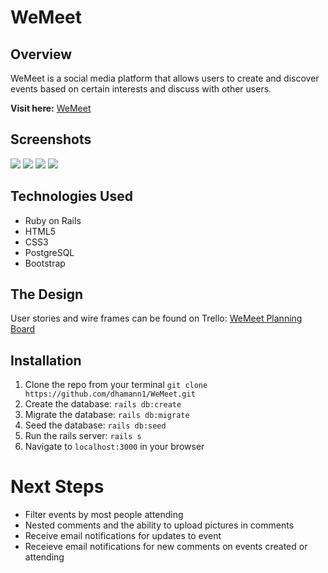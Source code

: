 # WeMeet
## Overview

WeMeet is a social media platform that allows users to create and discover events based on certain interests and discuss with other users.

**Visit here:** <a href="https://murmuring-brook-31535.herokuapp.com/events">WeMeet</a>

## Screenshots 

<img src="https://i.imgur.com/VO7Byoy.png">
<img src="https://i.imgur.com/zOqsX6a.png">
<img src="https://i.imgur.com/0EpYxBt.png">
<img src="https://i.imgur.com/6ySnGcO.png">


## Technologies Used
- Ruby on Rails
- HTML5 
- CSS3
- PostgreSQL
- Bootstrap 

## The Design 

User stories and wire frames can be found on Trello: <a href="https://trello.com/b/kobL2mIN/meetup-event-planning">WeMeet Planning Board</a>


## Installation
1. Clone the repo from your terminal ```git clone https://github.com/dhamann1/WeMeet.git```
2. Create the database: ```rails db:create```
3. Migrate the database: ```rails db:migrate```
4. Seed the database: ```rails db:seed```
5. Run the rails server: ```rails s```
6. Navigate to ```localhost:3000``` in your browser

# Next Steps
- Filter events by most people attending 
- Nested comments and the ability to upload pictures in comments 
- Receive email notifications for updates to event
- Receieve email notifications for new comments on events created or attending 


